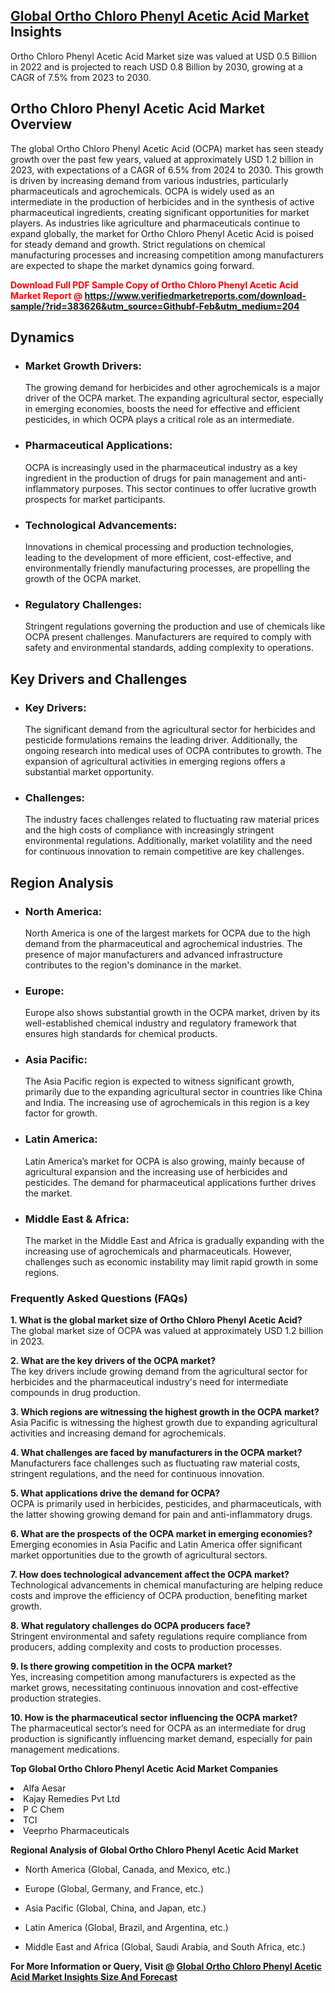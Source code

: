 <h2><a href="https://www.verifiedmarketreports.com/download-sample/?rid=383626&amp;utm_source=Githubf&amp;utm_medium=204" target="_blank">Global Ortho Chloro Phenyl Acetic Acid Market</a> Insights</h2><p>Ortho Chloro Phenyl Acetic Acid Market size was valued at USD 0.5 Billion in 2022 and is projected to reach USD 0.8 Billion by 2030, growing at a CAGR of 7.5% from 2023 to 2030.</p><p> <h2>Ortho Chloro Phenyl Acetic Acid Market Overview</h2> <p>The global Ortho Chloro Phenyl Acetic Acid (OCPA) market has seen steady growth over the past few years, valued at approximately USD 1.2 billion in 2023, with expectations of a CAGR of 6.5% from 2024 to 2030. This growth is driven by increasing demand from various industries, particularly pharmaceuticals and agrochemicals. OCPA is widely used as an intermediate in the production of herbicides and in the synthesis of active pharmaceutical ingredients, creating significant opportunities for market players. As industries like agriculture and pharmaceuticals continue to expand globally, the market for Ortho Chloro Phenyl Acetic Acid is poised for steady demand and growth. Strict regulations on chemical manufacturing processes and increasing competition among manufacturers are expected to shape the market dynamics going forward.</p> <p><strong><p><span class=""><span style="color: #ff0000;"><strong>Download Full PDF Sample Copy of Ortho Chloro Phenyl Acetic Acid Market Report</strong> @ </span><a href="https://www.verifiedmarketreports.com/download-sample/?rid=383626&amp;utm_source=Githubf-Feb&amp;utm_medium=204" target="_blank">https://www.verifiedmarketreports.com/download-sample/?rid=383626&amp;utm_source=Githubf-Feb&amp;utm_medium=204</a></span></p></strong></p> <h2>Dynamics</h2> <ul> <li><h3>Market Growth Drivers:</h3> The growing demand for herbicides and other agrochemicals is a major driver of the OCPA market. The expanding agricultural sector, especially in emerging economies, boosts the need for effective and efficient pesticides, in which OCPA plays a critical role as an intermediate.</li> <li><h3>Pharmaceutical Applications:</h3> OCPA is increasingly used in the pharmaceutical industry as a key ingredient in the production of drugs for pain management and anti-inflammatory purposes. This sector continues to offer lucrative growth prospects for market participants.</li> <li><h3>Technological Advancements:</h3> Innovations in chemical processing and production technologies, leading to the development of more efficient, cost-effective, and environmentally friendly manufacturing processes, are propelling the growth of the OCPA market.</li> <li><h3>Regulatory Challenges:</h3> Stringent regulations governing the production and use of chemicals like OCPA present challenges. Manufacturers are required to comply with safety and environmental standards, adding complexity to operations.</li> </ul> <h2>Key Drivers and Challenges</h2> <ul> <li><h3>Key Drivers:</h3> The significant demand from the agricultural sector for herbicides and pesticide formulations remains the leading driver. Additionally, the ongoing research into medical uses of OCPA contributes to growth. The expansion of agricultural activities in emerging regions offers a substantial market opportunity.</li> <li><h3>Challenges:</h3> The industry faces challenges related to fluctuating raw material prices and the high costs of compliance with increasingly stringent environmental regulations. Additionally, market volatility and the need for continuous innovation to remain competitive are key challenges.</li> </ul> <h2>Region Analysis</h2> <ul> <li><h3>North America:</h3> North America is one of the largest markets for OCPA due to the high demand from the pharmaceutical and agrochemical industries. The presence of major manufacturers and advanced infrastructure contributes to the region's dominance in the market.</li> <li><h3>Europe:</h3> Europe also shows substantial growth in the OCPA market, driven by its well-established chemical industry and regulatory framework that ensures high standards for chemical products.</li> <li><h3>Asia Pacific:</h3> The Asia Pacific region is expected to witness significant growth, primarily due to the expanding agricultural sector in countries like China and India. The increasing use of agrochemicals in this region is a key factor for growth.</li> <li><h3>Latin America:</h3> Latin America’s market for OCPA is also growing, mainly because of agricultural expansion and the increasing use of herbicides and pesticides. The demand for pharmaceutical applications further drives the market.</li> <li><h3>Middle East & Africa:</h3> The market in the Middle East and Africa is gradually expanding with the increasing use of agrochemicals and pharmaceuticals. However, challenges such as economic instability may limit rapid growth in some regions.</li> </ul> <h3>Frequently Asked Questions (FAQs)</h3> <p><strong>1. What is the global market size of Ortho Chloro Phenyl Acetic Acid?</strong><br> The global market size of OCPA was valued at approximately USD 1.2 billion in 2023.</p> <p><strong>2. What are the key drivers of the OCPA market?</strong><br> The key drivers include growing demand from the agricultural sector for herbicides and the pharmaceutical industry's need for intermediate compounds in drug production.</p> <p><strong>3. Which regions are witnessing the highest growth in the OCPA market?</strong><br> Asia Pacific is witnessing the highest growth due to expanding agricultural activities and increasing demand for agrochemicals.</p> <p><strong>4. What challenges are faced by manufacturers in the OCPA market?</strong><br> Manufacturers face challenges such as fluctuating raw material costs, stringent regulations, and the need for continuous innovation.</p> <p><strong>5. What applications drive the demand for OCPA?</strong><br> OCPA is primarily used in herbicides, pesticides, and pharmaceuticals, with the latter showing growing demand for pain and anti-inflammatory drugs.</p> <p><strong>6. What are the prospects of the OCPA market in emerging economies?</strong><br> Emerging economies in Asia Pacific and Latin America offer significant market opportunities due to the growth of agricultural sectors.</p> <p><strong>7. How does technological advancement affect the OCPA market?</strong><br> Technological advancements in chemical manufacturing are helping reduce costs and improve the efficiency of OCPA production, benefiting market growth.</p> <p><strong>8. What regulatory challenges do OCPA producers face?</strong><br> Stringent environmental and safety regulations require compliance from producers, adding complexity and costs to production processes.</p> <p><strong>9. Is there growing competition in the OCPA market?</strong><br> Yes, increasing competition among manufacturers is expected as the market grows, necessitating continuous innovation and cost-effective production strategies.</p> <p><strong>10. How is the pharmaceutical sector influencing the OCPA market?</strong><br> The pharmaceutical sector’s need for OCPA as an intermediate for drug production is significantly influencing market demand, especially for pain management medications.</p> </p><p><strong>Top Global Ortho Chloro Phenyl Acetic Acid Market Companies</strong></p><div data-test-id=""><p><li>Alfa Aesar</li><li> Kajay Remedies Pvt Ltd</li><li> P C Chem</li><li> TCI</li><li> Veeprho Pharmaceuticals</li></p><div><strong>Regional Analysis of&nbsp;Global Ortho Chloro Phenyl Acetic Acid Market</strong></div><ul><li dir="ltr"><p dir="ltr">North America&nbsp;(Global, Canada, and Mexico, etc.)</p></li><li dir="ltr"><p dir="ltr">Europe (Global, Germany, and France, etc.)</p></li><li dir="ltr"><p dir="ltr">Asia Pacific&nbsp;(Global, China, and Japan, etc.)</p></li><li dir="ltr"><p dir="ltr">Latin America&nbsp;(Global, Brazil, and Argentina, etc.)</p></li><li dir="ltr">Middle East and Africa&nbsp;(Global, Saudi Arabia, and South Africa, etc.)</li></ul><p><strong>For More Information or Query, Visit @&nbsp;</strong><strong><a href="https://www.verifiedmarketreports.com/product/ortho-chloro-phenyl-acetic-acid-market/?utm_source=Githubf&amp;utm_medium=204" target="_blank">Global Ortho Chloro Phenyl Acetic Acid Market Insights Size And Forecast</a></strong></p></div>
